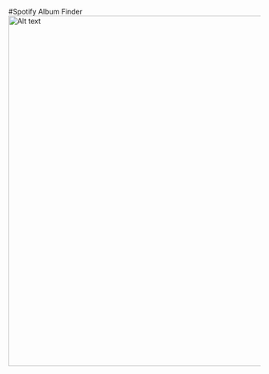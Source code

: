 #Spotify Album Finder
<img src="./src/assets/readme1.png" alt="Alt text" height = "700" width="700"/>
